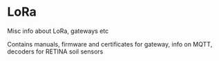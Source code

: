 # LoRa
 Misc info about LoRa, gateways etc

Contains manuals, firmware and certificates for gateway, info on MQTT, decoders for RETINA soil sensors